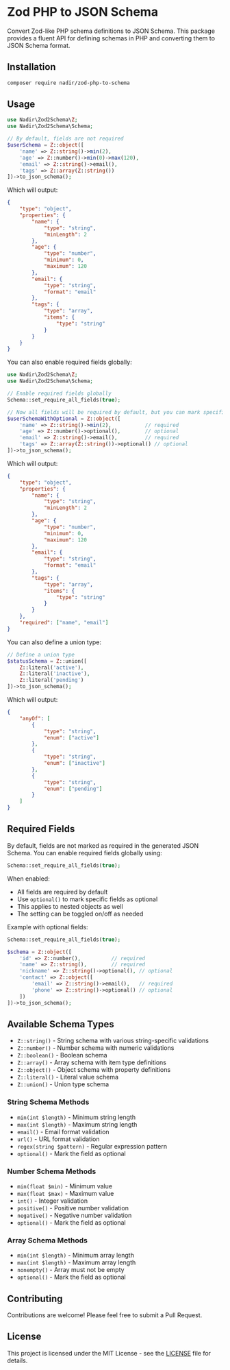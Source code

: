 # Zod PHP to JSON Schema

Convert Zod-like PHP schema definitions to JSON Schema. This package provides a fluent API for defining schemas in PHP and converting them to JSON Schema format.

## Installation

```bash
composer require nadir/zod-php-to-schema
```

## Usage

```php
use Nadir\Zod2Schema\Z;
use Nadir\Zod2Schema\Schema;

// By default, fields are not required
$userSchema = Z::object([
    'name' => Z::string()->min(2),
    'age' => Z::number()->min(0)->max(120),
    'email' => Z::string()->email(),
    'tags' => Z::array(Z::string())
])->to_json_schema();
```

Which will output:

```json
{   
    "type": "object",
    "properties": {
        "name": {
            "type": "string",
            "minLength": 2
        },
        "age": {
            "type": "number",
            "minimum": 0,
            "maximum": 120
        },
        "email": {
            "type": "string",
            "format": "email"
        },
        "tags": {
            "type": "array",
            "items": {
                "type": "string"
            }
        }
    }
}
```

You can also enable required fields globally:

```php
use Nadir\Zod2Schema\Z;
use Nadir\Zod2Schema\Schema;

// Enable required fields globally
Schema::set_require_all_fields(true);

// Now all fields will be required by default, but you can mark specific fields as optional
$userSchemaWithOptional = Z::object([
    'name' => Z::string()->min(2),           // required
    'age' => Z::number()->optional(),        // optional
    'email' => Z::string()->email(),         // required
    'tags' => Z::array(Z::string())->optional() // optional
])->to_json_schema();
```

Which will output:

```json
{
    "type": "object",
    "properties": {
        "name": {
            "type": "string",
            "minLength": 2
        },
        "age": {
            "type": "number",
            "minimum": 0,
            "maximum": 120
        },
        "email": {
            "type": "string",
            "format": "email"
        },
        "tags": {
            "type": "array",
            "items": {
                "type": "string"
            }
        }
    },
    "required": ["name", "email"]
}
```

You can also define a union type:

```php
// Define a union type
$statusSchema = Z::union([
    Z::literal('active'),
    Z::literal('inactive'),
    Z::literal('pending')
])->to_json_schema();
```

Which will output:

```json
{
    "anyOf": [
        {
            "type": "string",
            "enum": ["active"]
        },
        {
            "type": "string",
            "enum": ["inactive"]
        },
        {
            "type": "string",
            "enum": ["pending"]
        }
    ]
}
```

## Required Fields

By default, fields are not marked as required in the generated JSON Schema. You can enable required fields globally using:

```php
Schema::set_require_all_fields(true);
```

When enabled:
- All fields are required by default
- Use `optional()` to mark specific fields as optional
- This applies to nested objects as well
- The setting can be toggled on/off as needed

Example with optional fields:
```php
Schema::set_require_all_fields(true);

$schema = Z::object([
    'id' => Z::number(),          // required
    'name' => Z::string(),        // required
    'nickname' => Z::string()->optional(), // optional
    'contact' => Z::object([
        'email' => Z::string()->email(),   // required
        'phone' => Z::string()->optional() // optional
    ])
])->to_json_schema();
```

## Available Schema Types

- `Z::string()` - String schema with various string-specific validations
- `Z::number()` - Number schema with numeric validations
- `Z::boolean()` - Boolean schema
- `Z::array()` - Array schema with item type definitions
- `Z::object()` - Object schema with property definitions
- `Z::literal()` - Literal value schema
- `Z::union()` - Union type schema

### String Schema Methods

- `min(int $length)` - Minimum string length
- `max(int $length)` - Maximum string length
- `email()` - Email format validation
- `url()` - URL format validation
- `regex(string $pattern)` - Regular expression pattern
- `optional()` - Mark the field as optional

### Number Schema Methods

- `min(float $min)` - Minimum value
- `max(float $max)` - Maximum value
- `int()` - Integer validation
- `positive()` - Positive number validation
- `negative()` - Negative number validation
- `optional()` - Mark the field as optional

### Array Schema Methods

- `min(int $length)` - Minimum array length
- `max(int $length)` - Maximum array length
- `nonempty()` - Array must not be empty
- `optional()` - Mark the field as optional

## Contributing

Contributions are welcome! Please feel free to submit a Pull Request.

## License

This project is licensed under the MIT License - see the [LICENSE](LICENSE) file for details. 